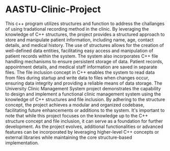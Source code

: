 # AASTU-Clinic-Project
This c++ program utilizes structures and function to address the challanges of using tradational recording method in the clinic. By leveraging the 
knowledge of C++ structures, the project provides a structured approach to
store and manipulate patient information, including name, age, contact details, and medical
history. The use of structures allows for the creation of well-defined data entities, facilitating
easy access and manipulation of patient records within the system.
The system also incorporates C++ file handling mechanisms to ensure persistent storage of
data. Patient records, appointment details, and medical staff information are saved in separate
files. The file inclusion concept in C++ enables the system to read data from files during startup
and write data to files when changes occur, ensuring data integrity and providing a reliable
means of data storage.
The University Clinic Management System project demonstrates the capability to design and
implement a functional clinic management system using the knowledge of C++ structures and
file inclusion. By adhering to the structure concept, the project achieves a modular and
organized codebase, facilitating future enhancements or additions to the system.
It's important to note that while this project focuses on the knowledge up to the C++ structure
concept and file inclusion, it can serve as a foundation for further development. As the project
evolves, additional functionalities or advanced features can be incorporated by leveraging
higher-level C++ concepts or external libraries while maintaining the core structure-based
implementation. 
